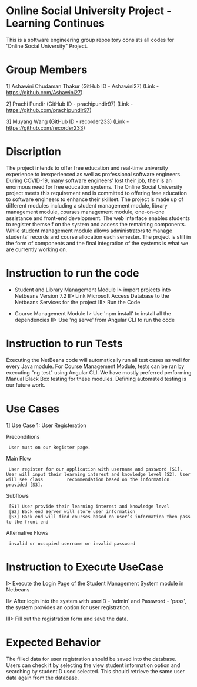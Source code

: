 # Online Social University Project - Learning Continues

This is a software engineering group repository consists all codes for 'Online Social University" Project. 

# Group Members
1] Ashawini Chudaman Thakur (GitHub ID - Ashawini27) (Link - https://github.com/Ashawini27)

2] Prachi Pundir (GitHub ID - prachipundir97) (Link - https://github.com/prachipundir97)

3] Muyang Wang (GitHub ID - recorder233) (Link - https://github.com/recorder233)

# Discription 

The project intends to offer free education and real-time university experience to inexperienced as well as professional software engineers. During COVID-19, many software engineers' lost their job, their is an enormous need for free education systems. The Online Social University project meets this requirement and is committed to offering free education to software engineers to enhance their skillset. The project is made up of different modules including a student management module, library management module, courses management module, one-on-one assistance and front-end development. The web interface enables students to register themself on the system and access the remaining components. While student management module allows administrators to manage students' records and course allocation each semester. The project is still in the form of components and the final integration of the systems is what we are currently working on.  

# Instruction to run the code

- Student and Library Management Module
     I> import projects into Netbeans Version 7.2 
     II> Link Microsoft Access Database to the Netbeans Services for the project
     III> Run the Code
     
- Course Management Module
     I> Use 'npm install' to install all the dependencies
     II> Use 'ng serve' from Angular CLI to run the code
     
 # Instruction to run Tests
 
Executing the NetBeans code will automatically run all test cases as well for every Java module. For Course Management Module, tests can be ran by executing "ng test" using Angular CLI. We have mostly preferred performing Manual Black Box testing for these modules. Defining automated testing is our future work. 
     
 # Use Cases
 
 1] Use Case 1: User Registeration

Preconditions
     
     User must on our Register page.

Main Flow
     
     User register for our application with username and password [S1]. User will input their learning interest and knowledge level [S2]. User will see class         recommendation based on the information provided [S3]. 

Subflows

     [S1] User provide their learning interest and knowledge level
     [S2] Back end Server will store user information
     [S3] Back end will find courses based on user’s information then pass to the front end

Alternative Flows
     
     invalid or occupied username or invalid password


# Instruction to Execute UseCase
 I> Execute the Login Page of the Student Management System module in Netbeans
 
 II> After login into the system with userID - 'admin' and Password - 'pass', the system provides an option for user registration. 
 
 III> Fill out the registration form and save the data.
 
# Expected Behavior
The filled data for user registration should be saved into the database. Users can check it by selecting the view student information option and searching by studentID used selected. This should retrieve the same user data again from the database.  

